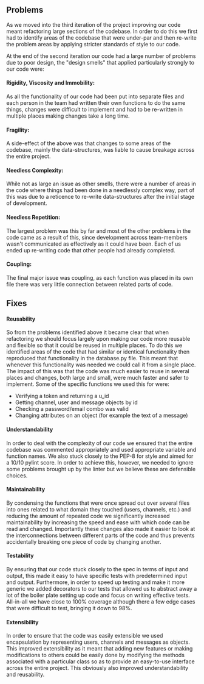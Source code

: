## Problems
As we moved into the third iteration of the project improving our code meant refactoring large sections of the codebase. In order to do this we first had to identify areas of the codebase that were under-par and then re-write the problem areas by applying stricter standards of style to our code.

At the end of the second iteration our code had a large number of problems due to poor design, the "design smells" that applied particularly strongly to our code were:

#### Rigidity, Viscosity and Immobility: 
As all the functionality of our code had been put into separate files and each person in the team had written their own functions to do the same things, changes were difficult to implement and had to be re-written in multiple places making changes take a long time.

#### Fragility: 
A side-effect of the above was that changes to some areas of the codebase, mainly the data-structures, 
was liable to cause breakage across the entire project.

#### Needless Complexity: 
While not as large an issue as other smells, there were a number of areas in the code 
where things had been done in a needlessly complex way, part of this was due to a reticence to re-write data-structures after the initial stage of development.

#### Needless Repetition: 
The largest problem was this by far and most of the other problems in the code came as a result of this, since development across team-members wasn't communicated as effectively as it could have been. Each of us ended up re-writing code that other people had already completed.

#### Coupling: 
The final major issue was coupling, as each function was placed in its own file there was very little connection between related parts of code.

## Fixes

#### Reusability
So from  the problems identified above it became clear that when refactoring we should focus largely upon making our code more reusable and flexible so that it could be reused in multiple places. To do this we identified areas of the code that had similar or identical functionality then reproduced that functionality in the database.py file. This meant that whenever this functionality was needed we could call it from a single place. The impact of this was that the code was much easier to reuse in several places and changes, both large and small, were much faster and safer to implement. Some of the specific functions we used this for were:

- Verifying a token and returning a u_id
- Getting channel, user and message objects by id
- Checking a password/email combo was valid
- Changing attributes on an object (for example the text of a message)

#### Understandability
In order to deal with the complexity of our code we ensured that the entire codebase was commented appropriately and used appropriate variable and function names. We also stuck closely to the PEP-8 for style and aimed for a 10/10 pylint score. In order to achieve this, however, we needed to ignore some problems brought up by the linter but we believe these are defensible choices.

#### Maintainability
By condensing the functions that were once spread out over several files into ones related to what domain they touched (users, channels, etc.) and reducing the amount of repeated code we significantly increased maintainability by increasing the speed and ease with which code can be read and changed. Importantly these changes also made it easier to look at the interconnections between different parts of the code and thus prevents accidentally breaking one piece of code by changing another.

#### Testability
By ensuring that our code stuck closely to the spec in terms of input and output, this made it easy to have specific tests with predetermined input and output. Furthermore, in order to speed up testing and make it more generic we added decorators to our tests that allowed us to abstract away a lot of the boiler plate setting up code and focus on writing effective tests. All-in-all we have close to 100% coverage although there a few edge cases that were difficult to test, bringing it down to 98%.

#### Extensibility
In order to ensure that the code was easily extensible we used encapsulation by representing users, channels and messages as objects. This improved extensibility as it meant that adding new features or making modifications to others could be easily done by modifying the methods associated with a particular class so as to provide an easy-to-use interface across the entire project. This obviously also improved understandability and reusability.
